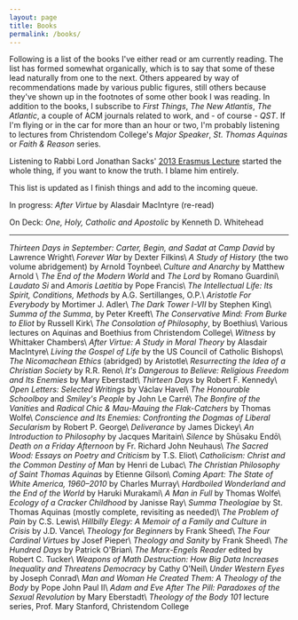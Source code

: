 ```yaml
---
layout: page
title: Books
permalink: /books/
---
```

Following is a list of the books I've either read or am currently reading. The list has formed somewhat organically, which is to say that some of these lead naturally from one to the next. Others appeared by way of recommendations made by various public figures, still others because they've shown up in the footnotes of some other book I was reading. In addition to the books, I subscribe to _First Things_, _The New Atlantis_, _The Atlantic_, a couple of ACM journals related to work, and - of course - _QST_. If I'm flying or in the car for more than an hour or two, I'm probably listening to lectures from Christendom College's _Major Speaker_, _St. Thomas Aquinas_ or _Faith & Reason_ series.

Listening to Rabbi Lord Jonathan Sacks' [2013 Erasmus Lecture](https://www.firstthings.com/article/2014/01/on-creative-minorities) started the whole thing, if you want to know the truth. I blame him entirely.

This list is updated as I finish things and add to the incoming queue.

In progress: _After Virtue_ by Alasdair MacIntyre (re-read)

On Deck: _One, Holy, Catholic and Apostolic_ by Kenneth D. Whitehead

---

_Thirteen Days in September: Carter, Begin, and Sadat at Camp David_ by Lawrence Wright\\
_Forever War_ by Dexter Filkins\\
_A Study of History_ (the two volume abridgement) by Arnold Toynbee\\
_Culture and Anarchy_ by Matthew Arnold \\
_The End of the Modern World_ and _The Lord_ by Romano Guardini\\
_Laudato Si_ and _Amoris Laetitia_ by Pope Francis\\
_The Intellectual Life: Its Spirit, Conditions, Methods_ by A.G. Sertillanges, O.P.\\
_Aristotle For Everybody_ by Mortimer J. Adler\\
_The Dark Tower I-VII_ by Stephen King\\
_Summa of the Summa_, by Peter Kreeft\\
_The Conservative Mind: From Burke to Eliot_ by Russell Kirk\\
_The Consolation of Philosophy_, by Boethius\\
Various lectures on Aquinas and Boethius from Christendom College\\
_Witness_ by Whittaker Chambers\\
_After Virtue: A Study in Moral Theory_ by Alasdair MacIntyre\\
_Living the Gospel of Life_ by the US Council of Catholic Bishops\\
_The Nicomachean Ethics_ (abridged) by Aristotle\\
_Resurrecting the Idea of a Christian Society_ by R.R. Reno\\
_It's Dangerous to Believe: Religious Freedom and Its Enemies_ by Mary Eberstadt\\
_Thirteen Days_ by Robert F. Kennedy\\
_Open Letters: Selected Writings_ by Václav Havel\\
_The Honourable Schoolboy_ and _Smiley's People_ by John Le Carré\\
_The Bonfire of the Vanities_ and _Radical Chic & Mau-Mauing the Flak-Catchers_ by Thomas Wolfe\\
_Conscience and Its Enemies: Confronting the Dogmas of Liberal Secularism_ by Robert P. George\\
_Deliverance_ by James Dickey\\
_An Introduction to Philosophy_ by Jacques Maritain\\
_Silence_ by Shūsaku Endō\\
_Death on a Friday Afternoon_ by Fr. Richard John Neuhaus\\
_The Sacred Wood: Essays on Poetry and Criticism_ by T.S. Eliot\\
_Catholicism: Christ and the Common Destiny of Man_ by Henri de Lubac\\
_The Christian Philosophy of Saint Thomas Aquinas_ by Etienne Gilson\\
_Coming Apart: The State of White America, 1960–2010_ by Charles Murray\\
_Hardboiled Wonderland and the End of the World_ by Haruki Murakami\\
_A Man in Full_ by Thomas Wolfe\\
_Ecology of a Cracker Childhood_ by Janisse Ray\\
_Summa Theologiae_ by St. Thomas Aquinas (mostly complete, revisiting as needed)\\
_The Problem of Pain_ by C.S. Lewis\\
_Hillbilly Elegy: A Memoir of a Family and Culture in Crisis_ by J.D. Vance\\
_Theology for Beginners_ by Frank Sheed\\
_The Four Cardinal Virtues_ by Josef Pieper\\
_Theology and Sanity_ by Frank Sheed\\
_The Hundred Days_ by Patrick O'Brian\\
_The Marx-Engels Reader_ edited by Robert C. Tucker\\
_Weapons of Math Destruction: How Big Data Increases Inequality and Threatens Democracy_ by Cathy O'Neil\\
_Under Western Eyes_ by Joseph Conrad\\
_Man and Woman He Created Them: A Theology of the Body_ by Pope John Paul II\\
_Adam and Eve After The Pill: Paradoxes of the Sexual Revolution_ by Mary Eberstadt\\
_Theology of the Body 101_ lecture series, Prof. Mary Stanford, Christendom College
